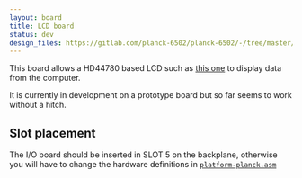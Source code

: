 ```yaml
---
layout: board
title: LCD board
status: dev
design_files: https://gitlab.com/planck-6502/planck-6502/-/tree/master/Hardware/lcd_board
---
```



This board allows a HD44780 based LCD such as [this one](https://www.ebay.fr/itm/2004-20x4-Character-LCD-Display-Module-2004-LCD-Blue-Yellow-Blacklight-HD44780/264032858433?hash=item3d7995b141:g:7oAAAOSwTztb5q6k&mkcid=1&mkrid=709-53476-19255-0&siteid=71&campid=5338598798&toolid=11800&mkevt=1) to display data from the computer.

It is currently in development on a prototype board but so far seems to work without a hitch.


## Slot placement

The I/O board should be inserted in SLOT 5 on the backplane, otherwise you will have to change the hardware definitions in [`platform-planck.asm`](https://gitlab.com/planck-6502/planck-6502/-/blob/master/Software/forth/platform/platform-planck.asm#L109)